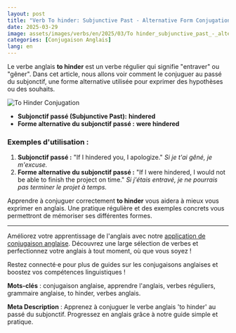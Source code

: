 ```yaml
---
layout: post 
title: "Verb To hinder: Subjunctive Past - Alternative Form Conjugation Guide for Beginners"
date: 2025-03-29
image: assets/images/verbs/en/2025/03/To hinder_subjunctive_past_-_alternative_form.webp
categories: [Conjugaison Anglais]
lang: en
---
```


Le verbe anglais **to hinder** est un verbe régulier qui signifie "entraver" ou "gêner". Dans cet article, nous allons voir comment le conjuguer au passé du subjonctif, une forme alternative utilisée pour exprimer des hypothèses ou des souhaits.

![To Hinder Conjugation](/assets/images/verbs/2025/03/To_hinder_subjunctive_past_-_alternative_form.webp)

- **Subjonctif passé (Subjunctive Past):** **hindered**
- **Forme alternative du subjonctif passé :** **were hindered**

### Exemples d'utilisation :

1. **Subjonctif passé :** "If I hindered you, I apologize."
   _Si je t'ai gêné, je m'excuse._
2. **Forme alternative du subjonctif passé :** "If I were hindered, I would not be able to finish the project on time."
   _Si j'étais entravé, je ne pourrais pas terminer le projet à temps._

Apprendre à conjuguer correctement **to hinder** vous aidera à mieux vous exprimer en anglais. Une pratique régulière et des exemples concrets vous permettront de mémoriser ses différentes formes.

---

Améliorez votre apprentissage de l'anglais avec notre [application de conjugaison anglaise]({{site.appStore.en}}). Découvrez une large sélection de verbes et perfectionnez votre anglais à tout moment, où que vous soyez !

Restez connecté·e pour plus de guides sur les conjugaisons anglaises et boostez vos compétences linguistiques !

**Mots-clés** : conjugaison anglaise, apprendre l'anglais, verbes réguliers, grammaire anglaise, to hinder, verbes anglais.

**Meta Description** : Apprenez à conjuguer le verbe anglais 'to hinder' au passé du subjonctif. Progressez en anglais grâce à notre guide simple et pratique.
